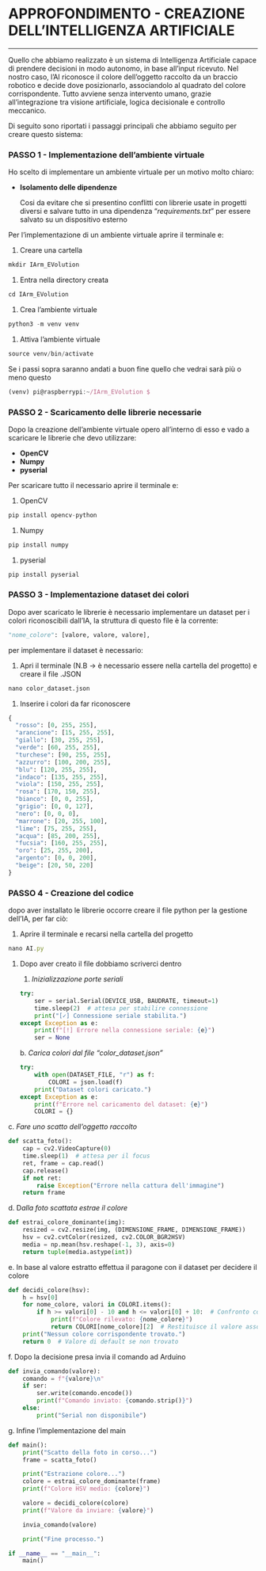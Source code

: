 # APPROFONDIMENTO - CREAZIONE DELL’INTELLIGENZA ARTIFICIALE

---

Quello che abbiamo realizzato è un sistema di Intelligenza Artificiale capace di prendere decisioni in modo autonomo, in base all’input ricevuto. Nel nostro caso, l’AI riconosce il colore dell’oggetto raccolto da un braccio robotico e decide dove posizionarlo, associandolo al quadrato del colore corrispondente. Tutto avviene senza intervento umano, grazie all’integrazione tra visione artificiale, logica decisionale e controllo meccanico.

Di seguito sono riportati i passaggi principali che abbiamo seguito per creare questo sistema:

### PASSO 1 - Implementazione dell’ambiente virtuale

Ho scelto di implementare un ambiente virtuale per un motivo molto chiaro:

- **Isolamento delle dipendenze**
    
    Cosi da evitare che si presentino conflitti con librerie usate in progetti diversi e salvare tutto in una dipendenza “*requirements.txt*” per essere salvato su un dispositivo esterno 
    

Per l’implementazione di un ambiente virtuale aprire il terminale e:

1. Creare una cartella 

```jsx
mkdir IArm_EVolution
```

1. Entra nella directory creata

```jsx
cd IArm_EVolution
```

1. Crea l’ambiente virtuale 

```jsx
python3 -m venv venv
```

1. Attiva l’ambiente virtuale 

```jsx
source venv/bin/activate
```

Se i passi sopra saranno andati a buon fine quello che vedrai sarà più o meno questo

```jsx
(venv) pi@raspberrypi:~/IArm_EVolution $
```

### PASSO 2 - Scaricamento delle librerie necessarie

Dopo la creazione dell’ambiente virtuale opero all’interno di esso e vado a scaricare le librerie che devo utilizzare:

- **OpenCV**
- **Numpy**
- **pyserial**

Per scaricare tutto il necessario aprire il terminale e:

1. OpenCV 

```jsx
pip install opencv-python 
```

1. Numpy

```jsx
pip install numpy
```

1. pyserial

```jsx
pip install pyserial
```

### PASSO 3 - Implementazione dataset dei colori

Dopo aver scaricato le librerie è necessario implementare un dataset per i colori riconoscibili dall’IA, la struttura di questo file è la corrente:

```python
"nome_colore": [valore, valore, valore],
```

per implementare il dataset è necessario:

1. Apri il terminale (N.B → è necessario essere nella cartella del progetto) e creare il file .JSON

```python
nano color_dataset.json
```

1. Inserire i colori da far riconoscere 

```python
{
  "rosso": [0, 255, 255],
  "arancione": [15, 255, 255],
  "giallo": [30, 255, 255],
  "verde": [60, 255, 255],
  "turchese": [90, 255, 255],
  "azzurro": [100, 200, 255],
  "blu": [120, 255, 255],
  "indaco": [135, 255, 255],
  "viola": [150, 255, 255],
  "rosa": [170, 150, 255],
  "bianco": [0, 0, 255],
  "grigio": [0, 0, 127],
  "nero": [0, 0, 0],
  "marrone": [20, 255, 100],
  "lime": [75, 255, 255],
  "acqua": [85, 200, 255],
  "fucsia": [160, 255, 255],
  "oro": [25, 255, 200],
  "argento": [0, 0, 200],
  "beige": [20, 50, 220]
}
```

### PASSO 4 - Creazione del codice

dopo aver installato le librerie occorre creare il file python per la gestione dell’IA, per far ciò:

1. Aprire il terminale e recarsi nella cartella del progetto 

```jsx
nano AI.py
```

1. Dopo aver creato il file dobbiamo scriverci dentro
    1. *Inizializzazione porte seriali*
    
    ```python
    try:
        ser = serial.Serial(DEVICE_USB, BAUDRATE, timeout=1)
        time.sleep(2)  # attesa per stabilire connessione
        print("[✓] Connessione seriale stabilita.")
    except Exception as e:
        print(f"[!] Errore nella connessione seriale: {e}")
        ser = None
    ```
    
    b. *Carica colori dal file “color_dataset.json”*  
    
    ```python
    try:
        with open(DATASET_FILE, "r") as f:
            COLORI = json.load(f)
        print("Dataset colori caricato.")
    except Exception as e:
        print(f"Errore nel caricamento del dataset: {e}")
        COLORI = {}
    ```
    

c. *Fare uno scatto dell’oggetto raccolto*

```python
def scatta_foto():
    cap = cv2.VideoCapture(0)
    time.sleep(1)  # attesa per il focus
    ret, frame = cap.read()
    cap.release()
    if not ret:
        raise Exception("Errore nella cattura dell'immagine")
    return frame
```

d. D*alla foto scattata estrae il colore*

```python
def estrai_colore_dominante(img):
    resized = cv2.resize(img, (DIMENSIONE_FRAME, DIMENSIONE_FRAME))
    hsv = cv2.cvtColor(resized, cv2.COLOR_BGR2HSV)
    media = np.mean(hsv.reshape(-1, 3), axis=0)
    return tuple(media.astype(int)) 
```

e. In base al valore estratto effettua il paragone con il dataset per decidere il colore

```python
def decidi_colore(hsv):
    h = hsv[0]
    for nome_colore, valori in COLORI.items():
        if h >= valori[0] - 10 and h <= valori[0] + 10:  # Confronto con una tolleranza
            print(f"Colore rilevato: {nome_colore}")
            return COLORI[nome_colore][2]  # Restituisce il valore associato al colore
    print("Nessun colore corrispondente trovato.")
    return 0  # Valore di default se non trovato
```

f. Dopo la decisione presa invia il comando ad Arduino

```python
def invia_comando(valore):
    comando = f"{valore}\n"
    if ser:
        ser.write(comando.encode())
        print(f"Comando inviato: {comando.strip()}")
    else:
        print("Serial non disponibile")
```

g. Infine l’implementazione del main
```python
def main():
    print("Scatto della foto in corso...")
    frame = scatta_foto()

    print("Estrazione colore...")
    colore = estrai_colore_dominante(frame)
    print(f"Colore HSV medio: {colore}")

    valore = decidi_colore(colore)
    print(f"Valore da inviare: {valore}")

    invia_comando(valore)

    print("Fine processo.")

if __name__ == "__main__":
    main()
```

